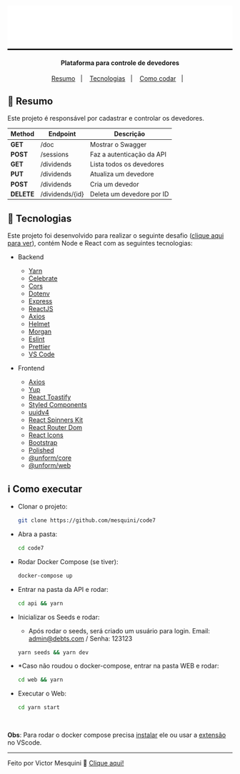 <div style="background-color:black;" align="center">
  <img src=".github/logo_branca.svg" alt="App demo"/>
</div>

<h4 align="center">
  Plataforma para controle de devedores
</h4>

<p align="center">
  <a href="#page_with_curl-resumo">Resumo</a>&nbsp;&nbsp;&nbsp;|&nbsp;&nbsp;&nbsp;
  <a href="#rocket-tecnologias">Tecnologias</a>&nbsp;&nbsp;&nbsp;|&nbsp;&nbsp;&nbsp;
  <a href="#information_source-como-codar">Como codar</a>&nbsp;&nbsp;&nbsp;|&nbsp;&nbsp;&nbsp;
</p>

## :page_with_curl: Resumo

Este projeto é responsável por cadastrar e controlar os devedores.

| Method     | Endpoint        | Descrição                 |
| ---------- | --------------- | ------------------------- |
| **GET**    | /doc            | Mostrar o Swagger         |
| **POST**   | /sessions       | Faz a autenticação da API |
| **GET**    | /dividends      | Lista todos os devedores  |
| **PUT**    | /dividends      | Atualiza um devedore      |
| **POST**   | /dividends      | Cria um devedor           |
| **DELETE** | /dividends/{id} | Deleta um devedore por ID |

## :rocket: Tecnologias

Este projeto foi desenvolvido para realizar o seguinte desafio ([clique aqui para ver](https://1drv.ms/b/s!AoQ9SDShqewLu2CZEqeiRg1KE7uW)), contém Node e React com as seguintes tecnologias:

- Backend

  - [Yarn][yarn]
  - [Celebrate](https://github.com/arb/celebrate)
  - [Cors](https://github.com/expressjs/cors)
  - [Dotenv](https://github.com/motdotla/dotenv)
  - [Express](https://www.npmjs.com/package/express)
  - [ReactJS](https://reactjs.org/)
  - [Axios](https://github.com/axios/axios)
  - [Helmet](https://www.npmjs.com/package/helmet)
  - [Morgan](https://github.com/expressjs/morgan)
  - [Eslint](https://www.npmjs.com/package/eslint)
  - [Prettier](https://www.npmjs.com/package/prettier)
  - [VS Code][vc]

- Frontend
  - [Axios](https://www.npmjs.com/package/axios)
  - [Yup](https://github.com/jquense/yup)
  - [React Toastify](https://www.npmjs.com/package/react-toastify)
  - [Styled Components](https://www.npmjs.com/package/styled-components)
  - [uuidv4](https://www.npmjs.com/package/uuidv4)
  - [React Spinners Kit](https://www.npmjs.com/package/react-spinners-kit)
  - [React Router Dom](https://www.npmjs.com/package/react-router-dom)
  - [React Icons](https://www.npmjs.com/package/react-icons)
  - [Bootstrap](https://www.npmjs.com/package/bootstrap)
  - [Polished](https://www.npmjs.com/package/polished)
  - [@unform/core](https://www.npmjs.com/package/@unform/core)
  - [@unform/web](https://www.npmjs.com/package/@unform/web)

## :information_source: Como executar

- Clonar o projeto:

  ```sh
  git clone https://github.com/mesquini/code7
  ```

- Abra a pasta:

  ```sh
  cd code7
  ```

- Rodar Docker Compose (se tiver):

  ```sh
  docker-compose up
  ```

- Entrar na pasta da API e rodar:

  ```sh
  cd api && yarn
  ```

- Inicializar os Seeds e rodar:

  - Após rodar o seeds, será criado um usuário para login. Email: admin@debts.com / Senha: 123123

  ```sh
  yarn seeds && yarn dev
  ```

- \*Caso não roudou o docker-compose, entrar na pasta WEB e rodar:

  ```sh
  cd web && yarn
  ```

- Executar o Web:

  ```sh
  cd yarn start
  ```

<br />

**Obs**: Para rodar o docker compose precisa [instalar](https://docs.docker.com/compose/install) ele ou usar a [extensão](https://code.visualstudio.com/docs/containers/overview) no VScode.

---

Feito por Victor Mesquini :wave: [Clique aqui!](https://www.linkedin.com/in/mesquini/)

[nodejs]: https://nodejs.org/
[yarn]: https://yarnpkg.com/
[vc]: https://code.visualstudio.com/

